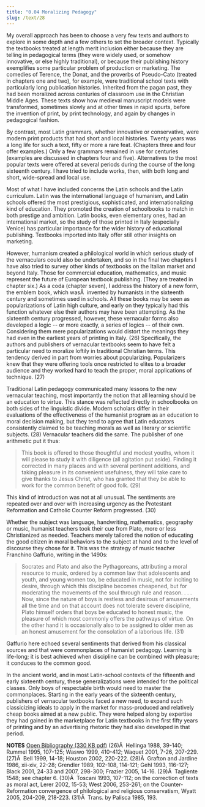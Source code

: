 ```yaml
---
title: "0.04 Moralizing Pedagogy"
slug: /text/28
---
```

My overall approach has been to choose a very few texts and authors to explore in some depth and a few others to set the broader context. Typically the textbooks treated at length merit inclusion either because they are telling in pedagogical terms (they were widely used, or somehow innovative, or else highly traditional), or because their publishing history exemplifies some particular problem of production or marketing. The comedies of Terence, the Donat, and the proverbs of Pseudo-Cato (treated in chapters one and two), for example, were traditional school texts with particularly long publication histories. Inherited from the pagan past, they had been moralized across centuries of classroom use in the Christian Middle Ages. These texts show how medieval manuscript models were transformed, sometimes slowly and at other times in rapid spurts, before the invention of print, by print technology, and again by changes in pedagogical fashion.

By contrast, most Latin grammars, whether innovative or conservative, were modern print products that had short and local histories. Twenty years was a long life for such a text, fifty or more a rare feat. (Chapters three and four offer examples.) Only a few grammars remained in use for centuries (examples are discussed in chapters four and five). Alternatives to the most popular texts were offered at several periods during the course of the long sixteenth century. I have tried to include works, then, with both long and short, wide-spread and local use.

Most of what I have included concerns the Latin schools and the Latin curriculum. Latin was the international language of humanism, and Latin schools offered the most prestigious, sophisticated, and internationalizing kind of education. They promoted the creation of schoolbooks to match in both prestige and ambition. Latin books, even elementary ones, had an international market, so the study of those printed in Italy (especially Venice) has particular importance for the wider history of educational publishing. Textbooks imported into Italy offer still other insights on marketing.

However, humanism created a philological world in which serious study of the vernaculars could also be undertaken, and so in the final two chapters I have also tried to survey other kinds of textbooks on the Italian market and beyond Italy. Those for commercial education, mathematics, and music represent the future of European textbook publishing. (They are treated in chapter six.) As a coda (chapter seven), I address the history of a new form, the emblem book, which wasÂ  invented by humanists in the sixteenth century and sometimes used in schools. All these books may be seen as popularizations of Latin high culture, and early on they typically had this function whatever else their authors may have been attempting. As the sixteenth century progressed, however, these vernacular forms also developed a logic -- or more exactly, a series of logics -- of their own. Considering them mere popularizations would distort the meanings they had even in the earliest years of printing in Italy. (26) Specifically, the authors and publishers of vernacular textbooks seem to have felt a particular need to moralize loftily in traditional Christian terms. This tendency derived in part from worries about popularizing. Popularizers knew that they were offering tools once restricted to elites to a broader audience and they worked hard to teach the proper, moral applications of technique. (27)

Traditional Latin pedagogy communicated many lessons to the new vernacular teaching, most importantly the notion that all learning should be an education to virtue. This stance was reflected directly in schoolbooks on both sides of the linguistic divide. Modern scholars differ in their evaluations of the effectiveness of the humanist program as an education to moral decision making, but they tend to agree that Latin educators consistently claimed to be teaching morals as well as literary or scientific subjects. (28) Vernacular teachers did the same. The publisher of one arithmetic put it thus:
<blockquote>This book is offered to those thoughtful and modest youths, whom it will please to study it with diligence (all agitation put aside). Finding it corrected in many places and with several pertinent additions, and taking pleasure in its convenient usefulness, they will take care to give thanks to Jesus Christ, who has granted that they be able to work for the common benefit of good folk. (29)</blockquote>
This kind of introduction was not at all unusual. The sentiments are repeated over and over with increasing urgency as the Protestant Reformation and Catholic Counter Reform progressed. (30)

Whether the subject was language, handwriting, mathematics, geography or music, humanist teachers took their cue from Plato, more or less Christianized as needed. Teachers merely tailored the notion of educating the good citizen in moral behaviors to the subject at hand and to the level of discourse they chose for it. This was the strategy of music teacher Franchino Gaffurio, writing in the 1490s:
<blockquote>Socrates and Plato and also the Pythagoreans, attributing a moral resource to music, ordered by a common law that adolescents and youth, and young women too, be educated in music, not for inciting to desire, through which this discipline becomes cheapened, but for moderating the movements of the soul through rule and reason. . . . Now, since the nature of boys is restless and desirous of amusements all the time and on that account does not tolerate severe discipline, Plato himself orders that boys be educated to honest music, the pleasure of which most commonly offers the pathways of virtue. On the other hand it is occasionally also to be assigned to older men as an honest amusement for the consolation of a laborious life. (31)</blockquote>
Gaffurio here echoed several sentiments that derived from his classical sources and that were commonplaces of humanist pedagogy. Learning is life-long; it is best achieved when discipline can be combined with pleasure; it conduces to the common good.

In the ancient world, and in most Latin-school contexts of the fifteenth and early sixteenth century, these generalizations were intended for the political classes. Only boys of respectable birth would need to master the commonplaces. Starting in the early years of the sixteenth century, publishers of vernacular textbooks faced a new need, to expand such classicizing ideals to apply in the market for mass-produced and relatively cheap books aimed at a new public. They were helped along by expertise they had gained in the marketplace for Latin textbooks in the first fifty years of printing and by an advertising rhetoric they had also developed in that period.

<strong>NOTES</strong>
<a href="http://www.humanismforsale.org/bibliography.pdf" target="new">Open Bibliography (330 KB pdf)</a>
(26)Â  Hellinga 1988, 39-140; Rummel 1995, 107-125; Waswo 1999, 410-412; Waquet 2001, 7-26, 207-229.
(27)Â  Bell 1999, 14-18; Houston 2002, 220-222.
(28)Â  Grafton and Jardine 1986, xii-xiv, 22-28; Grendler 1989, 102-108, 114-121; Gehl 1993, 116-127; Black 2001, 24-33 and 2007, 298-300; Frazier 2005, 14-16.
(29)Â  Tagliente 1548; see chapter 6.
(30)Â  Toscani 1993, 107-112; on the correction of texts as moral act, Lerer 2002, 15-53; West 2006, 253-261; on the Counter-Reformation convergence of philological and religious conservatism, Wyatt 2005, 204-209, 218-223.
(31)Â  Trans. by Palisca 1985, 193.
